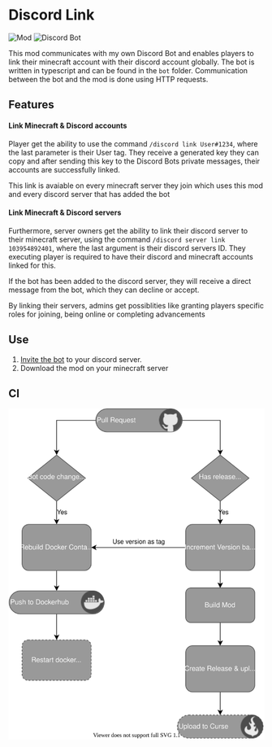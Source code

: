 # Discord Link
![Mod](https://github.com/PssbleTrngle/DiscordLink/workflows/Create%20mod%20release/badge.svg)
![Discord Bot](https://github.com/PssbleTrngle/DiscordLink/workflows/Build%20Discord%20Bot/badge.svg)

This mod communicates with my own Discord Bot and enables players to link their minecraft account with their discord account globally.
The bot is written in typescript and can be found in the `bot` folder. 
Communication between the bot and the mod is done using HTTP requests.

## Features

#### Link Minecraft & Discord accounts
Player get the ability to use the command `/discord link User#1234`, where the last parameter is their User tag. They receive a generated key they can copy and after sending this key to the Discord Bots private messages, their accounts are successfully linked.

This link is avaiable on every minecraft server they join which uses this mod and every discord server that has added the bot

#### Link Minecraft & Discord servers
Furthermore, server owners get the ability to link their discord server to their minecraft server, using the command `/discord server link 103954892401`, where the last argument is their discord servers ID. They executing player is required to have their discord and minecraft accounts linked for this.

If the bot has been added to the discord server, they will receive a direct message from the bot, which they can decline or accept.

By linking their servers, admins get possiblities like granting players specific roles for joining, being online or completing advancements

## Use

1. [Invite the bot](https://discord.com/oauth2/authorize?client_id=726917963411882075&scope=bot&permissions=8) to your discord server.
2. Download the mod on your minecraft server

## CI

![CI Diagram](https://raw.githubusercontent.com/PssbleTrngle/DiscordLink/master/ci.svg)

